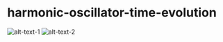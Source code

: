 # harmonic-oscillator-time-evolution

![alt-text-1](state1.gif "title-1") ![alt-text-2](state2.gif "title-2")
